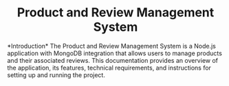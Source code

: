 <!-- ***Product and Review Management System*** -->
<h1 style="text-align:center">Product and Review Management System</h1>
*Introduction*
The Product and Review Management System is a Node.js application with MongoDB integration that allows users to manage products and their associated reviews. This documentation provides an overview of the application, its features, technical requirements, and instructions for setting up and running the project.
